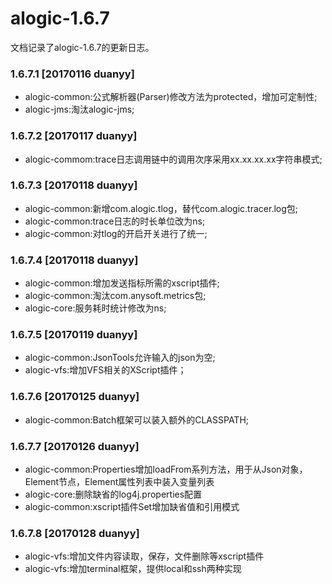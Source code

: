 alogic-1.6.7
============

文档记录了alogic-1.6.7的更新日志。

### 1.6.7.1 [20170116 duanyy]

- alogic-common:公式解析器(Parser)修改方法为protected，增加可定制性;
- alogic-jms:淘汰alogic-jms;
	
### 1.6.7.2 [20170117 duanyy]
	 
- alogic-commom:trace日志调用链中的调用次序采用xx.xx.xx.xx字符串模式;

### 1.6.7.3 [20170118 duanyy]
- alogic-common:新增com.alogic.tlog，替代com.alogic.tracer.log包;
- alogic-common:trace日志的时长单位改为ns;
- alogic-common:对tlog的开启开关进行了统一;

### 1.6.7.4 [20170118 duanyy]
- alogic-common:增加发送指标所需的xscript插件;
- alogic-common:淘汰com.anysoft.metrics包;
- alogic-core:服务耗时统计修改为ns;

### 1.6.7.5 [20170119 duanyy]
- alogic-common:JsonTools允许输入的json为空;
- alogic-vfs:增加VFS相关的XScript插件；

### 1.6.7.6 [20170125 duanyy] 
- alogic-common:Batch框架可以装入额外的CLASSPATH;

### 1.6.7.7 [20170126 duanyy]
- alogic-common:Properties增加loadFrom系列方法，用于从Json对象，Element节点，Element属性列表中装入变量列表
- alogic-core:删除缺省的log4j.properties配置
- alogic-common:xscript插件Set增加缺省值和引用模式

### 1.6.7.8 [20170128 duanyy]
- alogic-vfs:增加文件内容读取，保存，文件删除等xscript插件
- alogic-vfs:增加terminal框架，提供local和ssh两种实现


